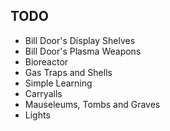 ﻿## TODO
* Bill Door's Display Shelves
* Bill Door's Plasma Weapons
* Bioreactor
* Gas Traps and Shells
* Simple Learning
* Carryalls
* Mauseleums, Tombs and Graves
* Lights